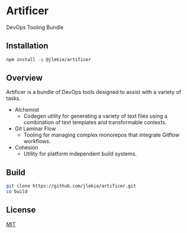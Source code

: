 # Artificer

DevOps Tooling Bundle

## Installation

```bash
npm install -g @jlekie/artificer
```

## Overview

Artificer is a bundle of DevOps tools designed to assist with a variety of tasks.

- Alchemist
    - Codegen utility for generating a variety of text files using a combination of text templates and transformable contexts.
- Git Laminar Flow
    - Tooling for managing complex monorepos that integrate Gitflow workflows.
- Cohesion
    - Utility for platform independent build systems.

## Build

```bash
git clone https://github.com/jlekie/artificer.git
co build
```

## License

[MIT](./LICENSE)
